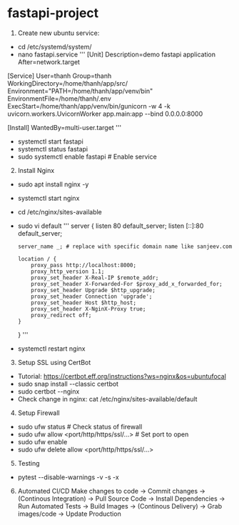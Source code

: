 # fastapi-project

1. Create new ubuntu service:

- cd /etc/systemd/system/
- nano fastapi.service
  '''
  [Unit]
  Description=demo fastapi application
  After=network.target

[Service]
User=thanh
Group=thanh
WorkingDirectory=/home/thanh/app/src/
Environment="PATH=/home/thanh/app/venv/bin"
EnvironmentFile=/home/thanh/.env
ExecStart=/home/thanh/app/venv/bin/gunicorn -w 4 -k uvicorn.workers.UvicornWorker app.main:app --bind 0.0.0.0:8000

[Install]
WantedBy=multi-user.target
'''

- systemctl start fastapi
- systemctl status fastapi
- sudo systemctl enable fastapi # Enable service

2. Install Nginx

- sudo apt install nginx -y
- systemctl start nginx
- cd /etc/nginx/sites-available
- sudo vi default
  '''
  server {
  listen 80 default_server;
  listen [::]:80 default_server;

      server_name _; # replace with specific domain name like sanjeev.com

      location / {
          proxy_pass http://localhost:8000;
          proxy_http_version 1.1;
          proxy_set_header X-Real-IP $remote_addr;
          proxy_set_header X-Forwarded-For $proxy_add_x_forwarded_for;
          proxy_set_header Upgrade $http_upgrade;
          proxy_set_header Connection 'upgrade';
          proxy_set_header Host $http_host;
          proxy_set_header X-NginX-Proxy true;
          proxy_redirect off;
      }

  }
  '''

- systemctl restart nginx

3. Setup SSL using CertBot

- Tutorial: https://certbot.eff.org/instructions?ws=nginx&os=ubuntufocal
- sudo snap install --classic certbot
- sudo certbot --nginx
- Check change in nginx: cat /etc/nginx/sites-available/default

4. Setup Firewall

- sudo ufw status # Check status of firewall
- sudo ufw allow <port/http/https/ssl/...> # Set port to open
- sudo ufw enable
- sudo ufw delete allow <port/http/https/ssl/...>

5. Testing

- pytest --disable-warnings -v -s -x

6. Automated CI/CD
   Make changes to code -> Commit changes
   -> (Continous Integration) -> Pull Source Code -> Install Dependencies -> Run Automated Tests -> Build Images
   -> (Continous Delivery) -> Grab images/code -> Update Production
